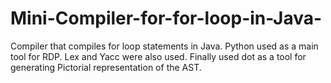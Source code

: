 # Mini-Compiler-for-for-loop-in-Java-
 Compiler that compiles for loop statements in Java. Python used as a main tool for RDP. Lex and Yacc were also used. Finally used dot as a tool for generating Pictorial representation of the AST. 
